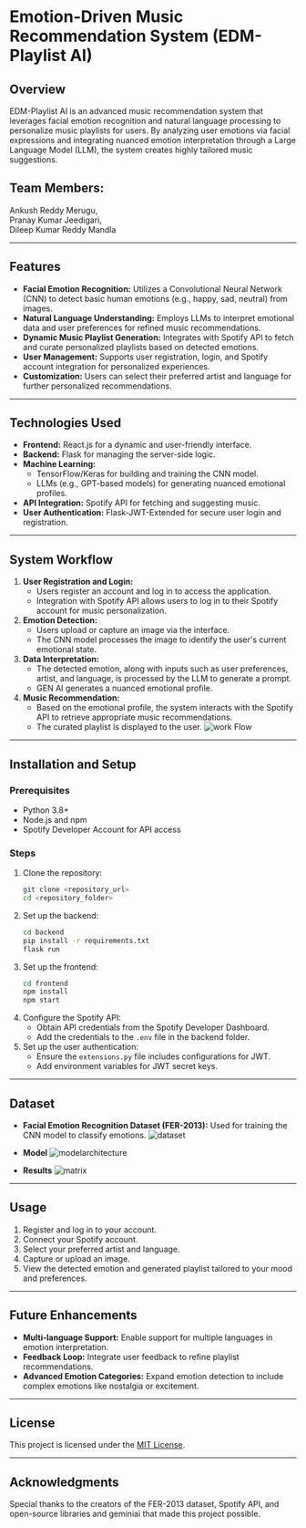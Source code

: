 # Emotion-Driven Music Recommendation System (EDM-Playlist AI)

## Overview
EDM-Playlist AI is an advanced music recommendation system that leverages facial emotion recognition and natural language processing to personalize music playlists for users. By analyzing user emotions via facial expressions and integrating nuanced emotion interpretation through a Large Language Model (LLM), the system creates highly tailored music suggestions.

## Team Members: 
Ankush Reddy Merugu,  
Pranay Kumar Jeedigari,  
Dileep Kumar Reddy Mandla

---

## Features
- **Facial Emotion Recognition:** Utilizes a Convolutional Neural Network (CNN) to detect basic human emotions (e.g., happy, sad, neutral) from images.
- **Natural Language Understanding:** Employs LLMs to interpret emotional data and user preferences for refined music recommendations.
- **Dynamic Music Playlist Generation:** Integrates with Spotify API to fetch and curate personalized playlists based on detected emotions.
- **User Management:** Supports user registration, login, and Spotify account integration for personalized experiences.
- **Customization:** Users can select their preferred artist and language for further personalized recommendations.

---

## Technologies Used
- **Frontend:** React.js for a dynamic and user-friendly interface.
- **Backend:** Flask for managing the server-side logic.
- **Machine Learning:**
  - TensorFlow/Keras for building and training the CNN model.
  - LLMs (e.g., GPT-based models) for generating nuanced emotional profiles.
- **API Integration:** Spotify API for fetching and suggesting music.
- **User Authentication:** Flask-JWT-Extended for secure user login and registration.

---

## System Workflow
1. **User Registration and Login:**
   - Users register an account and log in to access the application.
   - Integration with Spotify API allows users to log in to their Spotify account for music personalization.
2. **Emotion Detection:**
   - Users upload or capture an image via the interface.
   - The CNN model processes the image to identify the user's current emotional state.
3. **Data Interpretation:**
   - The detected emotion, along with inputs such as user preferences, artist, and language, is processed by the LLM to generate a prompt.
   - GEN AI generates a nuanced emotional profile.
4. **Music Recommendation:**
   - Based on the emotional profile, the system interacts with the Spotify API to retrieve appropriate music recommendations.
   - The curated playlist is displayed to the user.
   ![work Flow](media/image-1.png)

---

## Installation and Setup

### Prerequisites
- Python 3.8+
- Node.js and npm
- Spotify Developer Account for API access

### Steps
1. Clone the repository:
   ```bash
   git clone <repository_url>
   cd <repository_folder>
   ```
2. Set up the backend:
   ```bash
   cd backend
   pip install -r requirements.txt
   flask run
   ```
3. Set up the frontend:
   ```bash
   cd frontend
   npm install
   npm start
   ```
4. Configure the Spotify API:
   - Obtain API credentials from the Spotify Developer Dashboard.
   - Add the credentials to the `.env` file in the backend folder.
5. Set up the user authentication:
   - Ensure the `extensions.py` file includes configurations for JWT.
   - Add environment variables for JWT secret keys.

---

## Dataset
- **Facial Emotion Recognition Dataset (FER-2013):** Used for training the CNN model to classify emotions.
![dataset](media/image-2.png)

- **Model**
![modelarchitecture](media/image-3.png)

- **Results**
![matrix](media/image-4.png)

---

## Usage
1. Register and log in to your account.
2. Connect your Spotify account.
3. Select your preferred artist and language.
4. Capture or upload an image.
5. View the detected emotion and generated playlist tailored to your mood and preferences.

---

## Future Enhancements
- **Multi-language Support:** Enable support for multiple languages in emotion interpretation.
- **Feedback Loop:** Integrate user feedback to refine playlist recommendations.
- **Advanced Emotion Categories:** Expand emotion detection to include complex emotions like nostalgia or excitement.

---




## License
This project is licensed under the [MIT License](LICENSE).

---

## Acknowledgments
Special thanks to the creators of the FER-2013 dataset, Spotify API, and open-source libraries and geminiai that made this project possible.
